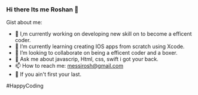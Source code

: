 ### Hi there Its me Roshan 👋

Gist about me:

- 🔭 I,m currently working on developing new skill on to become a efficent coder.
- 🌱 I’m currently learning creating IOS apps from scratch using Xcode. 
- 👯 I’m looking to collaborate on being a efficent coder and a boxer. 
- 💬 Ask me about javascrip, Html, css, swift i got your back.  
- 📫 How to reach me: messirosh@gmail.com 
- 🥇 If you ain't first your last. 


#HappyCoding
